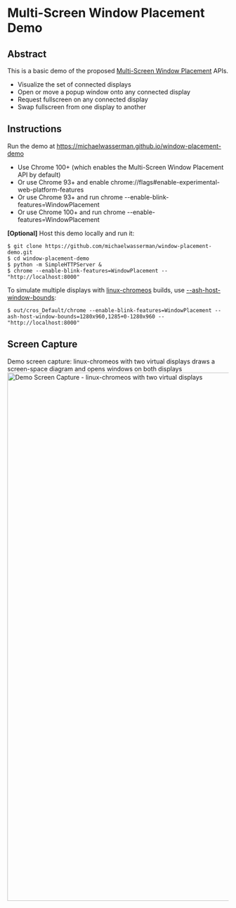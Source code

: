 # Multi-Screen Window Placement Demo

## Abstract

This is a basic demo of the proposed
[Multi-Screen Window Placement](https://github.com/webscreens/window-placement) APIs.
* Visualize the set of connected displays
* Open or move a popup window onto any connected display
* Request fullscreen on any connected display
* Swap fullscreen from one display to another

## Instructions

Run the demo at https://michaelwasserman.github.io/window-placement-demo
* Use Chrome 100+ (which enables the Multi-Screen Window Placement API by default)
* Or use Chrome 93+ and enable chrome://flags#enable-experimental-web-platform-features
* Or use Chrome 93+ and run chrome --enable-blink-features=WindowPlacement
* Or use Chrome 100+ and run chrome --enable-features=WindowPlacement

**[Optional]** Host this demo locally and run it:
```console
$ git clone https://github.com/michaelwasserman/window-placement-demo.git
$ cd window-placement-demo
$ python -m SimpleHTTPServer &
$ chrome --enable-blink-features=WindowPlacement -- "http://localhost:8000"
```

To simulate multiple displays with
[linux-chromeos](https://chromium.googlesource.com/chromiumos/docs/+/master/simple_chrome_workflow.md)
builds, use
[--ash-host-window-bounds](https://cs.chromium.org/chromium/src/ui/display/display_switches.cc?type=cs&q=ash-host-window-bounds&sq=package:chromium&g=0&l=34-40):
```console
$ out/cros_Default/chrome --enable-blink-features=WindowPlacement --ash-host-window-bounds=1280x960,1285+0-1280x960 -- "http://localhost:8000"
```

## Screen Capture

Demo screen capture: linux-chromeos with two virtual displays draws a screen-space diagram and opens windows on both displays<br>
<a href="demo_screen_capture.webm"><img src="demo_screen_capture.png" alt="Demo Screen Capture - linux-chromeos with two virtual displays" width="1200"></a>
